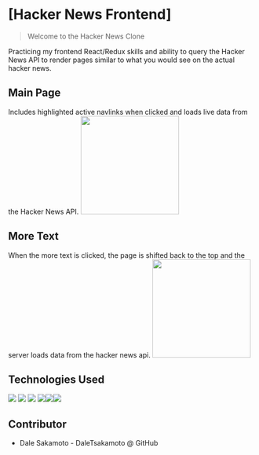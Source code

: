 # [Hacker News Frontend]

> Welcome to the Hacker News Clone

Practicing my frontend React/Redux skills and ability to query the Hacker News API to render pages similar to what you would see on the actual hacker news.

## Main Page

Includes highlighted active navlinks when clicked and loads live data from the Hacker News API.
<img src="./public/Screen-Recording-1.gif" height="200" width="200">

## More Text

When the more text is clicked, the page is shifted back to the top and the server loads data from the hacker news api.
<img src="./public/Screen-Recording-2.gif" height="200" width="200">

## Technologies Used
![](https://img.shields.io/badge/Tools-Git-informational?style=flat&logo=Git&logoColor=white&color=ff8300) ![](https://img.shields.io/badge/Code-JavaScript-informational?style=flat&logo=JavaScript&logoColor=white&color=ff0000) ![](https://img.shields.io/badge/Code-HTML-informational?style=flat&logo=HTML5&logoColor=white&color=ff0000) ![](https://img.shields.io/badge/Code-CSS-informational?style=flat&logo=CSS3&logoColor=white&color=ff0000)![](https://img.shields.io/badge/Code-React-informational?style=flat&logo=React&logoColor=white&color=blue)![](https://img.shields.io/badge/Code-Redux-informational?style=flat&logo=Redux&logoColor=white&color=blue)

## Contributor

* Dale Sakamoto - DaleTsakamoto @ GitHub


